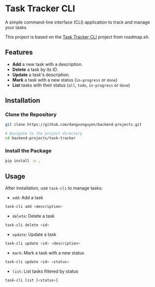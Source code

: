 # Task Tracker CLI

A simple command-line interface (CLI) application to track and manage your tasks.

This project is based on the [Task Tracker CLI](https://roadmap.sh/projects/task-tracker) project from roadmap.sh.

## Features

- **Add** a new task with a description.
- **Delete** a task by its ID.
- **Update** a task's description.
- **Mark** a task with a new status (`in-progress` or `done`)
- **List** tasks with their status (`all`, `todo`, `in-progress` or `done`)

## Installation

### Clone the Repository

```bash
git clone https://github.com/dangvonguyen/backend-projects.git

# Navigate to the project directory
cd backend-projects/task-tracker
```

### Install the Package

```bash
pip install -e .
```

## Usage

After installation, use `task-cli` to manage tasks:

- `add`: Add a task

```bash
task-cli add <description>
```

- `delete`: Delete a task

```bash
task-cli delete <id>
```

- `update`: Update a task

```bash
task-cli update <id> <description>
```

- `mark`: Mark a task with a new status

```bash
task-cli update <id> <status>
```

- `list`: List tasks filtered by status

```bash
task-cli list [<status>]
```